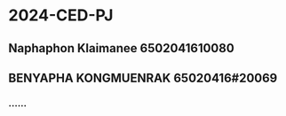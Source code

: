 # 2024-CED-PJ
## Naphaphon Klaimanee 6502041610080
## BENYAPHA KONGMUENRAK 65020416#20069
### ......
